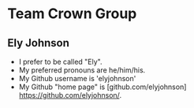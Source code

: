 # Team Crown Group

## Ely Johnson

- I prefer to be called "Ely".
- My preferred pronouns are he/him/his.
- My Github username is 'elyjohnson'
- My Github "home page" is [github.com/elyjohnson] <https://github.com/elyjohnson/>.
